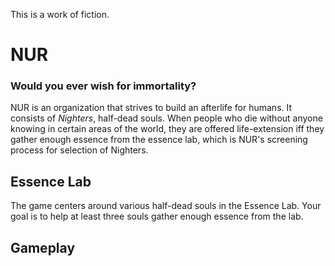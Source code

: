 This is a work of fiction.
# NUR 
### Would you ever wish for immortality?
NUR is an organization that strives to build an afterlife for humans. It consists of *Nighters*, half-dead souls. When people who die without anyone knowing in certain areas of the world, they are offered life-extension iff they gather enough essence from the essence lab, which is NUR's screening process for selection of Nighters. 
## Essence Lab

The game centers around various half-dead souls in the Essence Lab. Your goal is to help at least three souls gather enough essence from the lab.

## Gameplay


